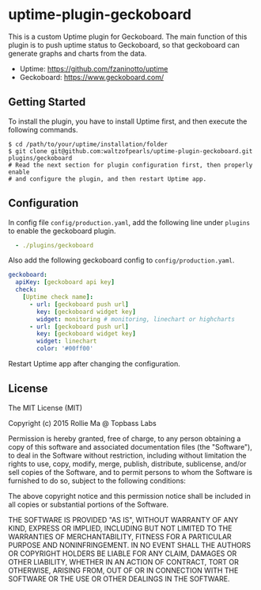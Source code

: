 # uptime-plugin-geckoboard

This is a custom Uptime plugin for Geckoboard. The main function of this plugin
is to push uptime status to Geckoboard, so that geckoboard can generate graphs
and charts from the data.

- Uptime: https://github.com/fzaninotto/uptime
- Geckoboard: https://www.geckoboard.com/

## Getting Started

To install the plugin, you have to install Uptime first, and then execute the
following commands.

```shell
$ cd /path/to/your/uptime/installation/folder
$ git clone git@github.com:waltzofpearls/uptime-plugin-geckoboard.git plugins/geckoboard
# Read the next section for plugin configuration first, then properly enable
# and configure the plugin, and then restart Uptime app.
```

## Configuration

In config file `config/production.yaml`, add the following line under `plugins`
to enable the geckoboard plugin.

```yaml
  - ./plugins/geckoboard
```

Also add the following geckoboard config to `config/production.yaml`.

```yaml
geckoboard:
  apiKey: [geckoboard api key]
  check:
    [Uptime check name]:
      - url: [geckoboard push url]
        key: [geckoboard widget key]
        widget: monitoring # monitoring, linechart or highcharts
      - url: [geckoboard push url]
        key: [geckoboard widget key]
        widget: linechart
        color: '#00ff00'
```

Restart Uptime app after changing the configuration.

## License

The MIT License (MIT)

Copyright (c) 2015 Rollie Ma @ Topbass Labs

Permission is hereby granted, free of charge, to any person obtaining a copy
of this software and associated documentation files (the "Software"), to deal
in the Software without restriction, including without limitation the rights
to use, copy, modify, merge, publish, distribute, sublicense, and/or sell
copies of the Software, and to permit persons to whom the Software is
furnished to do so, subject to the following conditions:

The above copyright notice and this permission notice shall be included in all
copies or substantial portions of the Software.

THE SOFTWARE IS PROVIDED "AS IS", WITHOUT WARRANTY OF ANY KIND, EXPRESS OR
IMPLIED, INCLUDING BUT NOT LIMITED TO THE WARRANTIES OF MERCHANTABILITY,
FITNESS FOR A PARTICULAR PURPOSE AND NONINFRINGEMENT. IN NO EVENT SHALL THE
AUTHORS OR COPYRIGHT HOLDERS BE LIABLE FOR ANY CLAIM, DAMAGES OR OTHER
LIABILITY, WHETHER IN AN ACTION OF CONTRACT, TORT OR OTHERWISE, ARISING FROM,
OUT OF OR IN CONNECTION WITH THE SOFTWARE OR THE USE OR OTHER DEALINGS IN THE
SOFTWARE.

